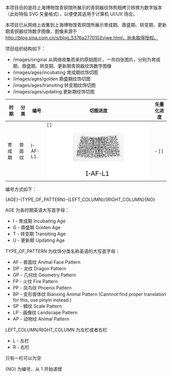 本项目目的是将上海博物馆青铜馆所展示的青铜器纹饰照相拷贝转换为数字版本（此处特指 SVG 矢量格式），以便使其适用于计算机 UI/UX 场合。

本项目已从网络上收集到上海博物馆青铜馆所展示育成期、鼎盛期、转变期、更新期青铜器纹饰数字图像，图像来源于 http://blog.sina.com.cn/s/blog_5376a2770102vjwe.html，尚未取得授权。

项目组织结构如下：

- /images/original 从网络收集而来的原始图片，一共四张图片，分别为育成期、鼎盛期、转变期、更新期青铜器纹饰数字图像
- /images/ages/incubating 育成期纹饰切图
- /images/ages/golden 鼎盛期纹饰切图
- /images/ages/transiting 转变期纹饰切图
- /images/ages/updating 更新期纹饰切图

| 时期           | 分类 | 编号  | 切图进度 | 矢量化进度 |
|----------------|---------------|----------------|-----------|-----------|
| 育成期 | 兽面纹  | I-AF-L1 |  [ ] ![Alt text](images/ages/incubating/I-AF-L1.png?raw=true "Title")| - [ ] |

编号方式如下：

{AGE}-{TYPE_OF_PATTERN}-{LEFT_COLUMN}/{RIGHT_COLUMN}{NO}

AGE 为各时期英语大写首字母：

- I - 育成期 Incubating Age
- G - 鼎盛期 Golden Age
- T - 转变期 Transiting Age
- U - 更新期 Updating Age

TYPE_OF_PATTERN 为纹饰分类名称英语的大写首字母：

- AF - 兽面纹 Animal Face Pattern
- DP - 龙纹 Dragon Pattern
- GP - 几何纹 Geometry Pattern
- FP - 火纹 Fire Pattern
- PP - 凤鸟纹 Phoenix  Pattern
- BP - 变形兽体纹 Bianxing Animal Pattern (Cannnot find proper translation for this, use pinyin instead.)
- SP - 鳞纹 Scale Pattern
- LP - 画像纹 Landscape Pattern
- AP - 动物纹 Animal Pattern

LEFT_COLUMN/RIGHT_COLUMN 为左栏或者右栏

- L - 左栏
- R - 右栏

只有一栏可以为空

{NO} 为编号，从 1 开始递增

